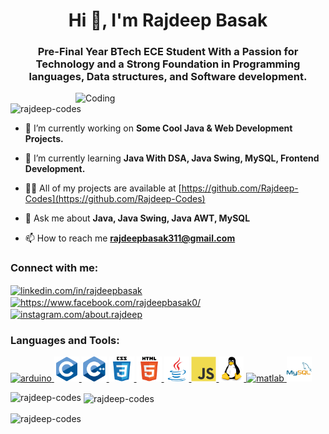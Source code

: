 <h1 align="center">Hi 👋, I'm Rajdeep Basak</h1>
<h3 align="center">Pre-Final Year BTech ECE Student With a Passion for Technology and a Strong Foundation in Programming languages, Data structures, and Software development.</h3>
<img align="right" alt="Coding" width="400" src="https://cdn.dribbble.com/users/1162077/screenshots/3848914/programmer.gif">

<p align="left"> <img src="https://komarev.com/ghpvc/?username=rajdeep-codes&label=Profile%20views&color=0e75b6&style=flat" alt="rajdeep-codes" /> </p>

- 🔭 I’m currently working on **Some Cool Java & Web Development Projects.**

- 🌱 I’m currently learning **Java With DSA, Java Swing, MySQL, Frontend Development.**

- 👨‍💻 All of my projects are available at [https://github.com/Rajdeep-Codes](https://github.com/Rajdeep-Codes)

- 💬 Ask me about **Java, Java Swing, Java AWT, MySQL**

- 📫 How to reach me **rajdeepbasak311@gmail.com**

<h3 align="left">Connect with me:</h3>
<p align="left">
<a href="https://linkedin.com/in/linkedin.com/in/rajdeepbasak" target="blank"><img align="center" src="https://raw.githubusercontent.com/rahuldkjain/github-profile-readme-generator/master/src/images/icons/Social/linked-in-alt.svg" alt="linkedin.com/in/rajdeepbasak" height="30" width="40" /></a>
<a href="https://fb.com/https://www.facebook.com/rajdeepbasak0/" target="blank"><img align="center" src="https://raw.githubusercontent.com/rahuldkjain/github-profile-readme-generator/master/src/images/icons/Social/facebook.svg" alt="https://www.facebook.com/rajdeepbasak0/" height="30" width="40" /></a>
<a href="https://instagram.com/instagram.com/about.rajdeep" target="blank"><img align="center" src="https://raw.githubusercontent.com/rahuldkjain/github-profile-readme-generator/master/src/images/icons/Social/instagram.svg" alt="instagram.com/about.rajdeep" height="30" width="40" /></a>
</p>

<h3 align="left">Languages and Tools:</h3>
<p align="left"> <a href="https://www.arduino.cc/" target="_blank" rel="noreferrer"> <img src="https://cdn.worldvectorlogo.com/logos/arduino-1.svg" alt="arduino" width="40" height="40"/> </a> <a href="https://www.cprogramming.com/" target="_blank" rel="noreferrer"> <img src="https://raw.githubusercontent.com/devicons/devicon/master/icons/c/c-original.svg" alt="c" width="40" height="40"/> </a> <a href="https://www.w3schools.com/cpp/" target="_blank" rel="noreferrer"> <img src="https://raw.githubusercontent.com/devicons/devicon/master/icons/cplusplus/cplusplus-original.svg" alt="cplusplus" width="40" height="40"/> </a> <a href="https://www.w3schools.com/css/" target="_blank" rel="noreferrer"> <img src="https://raw.githubusercontent.com/devicons/devicon/master/icons/css3/css3-original-wordmark.svg" alt="css3" width="40" height="40"/> </a> <a href="https://www.w3.org/html/" target="_blank" rel="noreferrer"> <img src="https://raw.githubusercontent.com/devicons/devicon/master/icons/html5/html5-original-wordmark.svg" alt="html5" width="40" height="40"/> </a> <a href="https://www.java.com" target="_blank" rel="noreferrer"> <img src="https://raw.githubusercontent.com/devicons/devicon/master/icons/java/java-original.svg" alt="java" width="40" height="40"/> </a> <a href="https://developer.mozilla.org/en-US/docs/Web/JavaScript" target="_blank" rel="noreferrer"> <img src="https://raw.githubusercontent.com/devicons/devicon/master/icons/javascript/javascript-original.svg" alt="javascript" width="40" height="40"/> </a> <a href="https://www.linux.org/" target="_blank" rel="noreferrer"> <img src="https://raw.githubusercontent.com/devicons/devicon/master/icons/linux/linux-original.svg" alt="linux" width="40" height="40"/> </a> <a href="https://www.mathworks.com/" target="_blank" rel="noreferrer"> <img src="https://upload.wikimedia.org/wikipedia/commons/2/21/Matlab_Logo.png" alt="matlab" width="40" height="40"/> </a> <a href="https://www.mysql.com/" target="_blank" rel="noreferrer"> <img src="https://raw.githubusercontent.com/devicons/devicon/master/icons/mysql/mysql-original-wordmark.svg" alt="mysql" width="40" height="40"/> </a> </p>

<p><img align="left" src="https://github-readme-stats.vercel.app/api/top-langs?username=rajdeep-codes&show_icons=true&locale=en&layout=compact" alt="rajdeep-codes" /></p>

<p>&nbsp;<img align="center" src="https://github-readme-stats.vercel.app/api?username=rajdeep-codes&show_icons=true&locale=en" alt="rajdeep-codes" /></p>

<p><img align="center" src="https://github-readme-streak-stats.herokuapp.com/?user=rajdeep-codes&" alt="rajdeep-codes" /></p>

